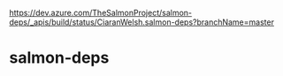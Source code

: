 https://dev.azure.com/TheSalmonProject/salmon-deps/_apis/build/status/CiaranWelsh.salmon-deps?branchName=master
# salmon-deps
